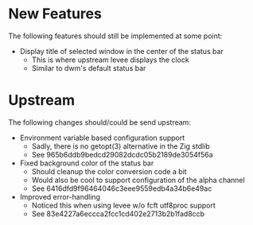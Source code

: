 # New Features

The following features should still be implemented at some point:

* Display title of selected window in the center of the status bar
    * This is where upstream levee displays the clock
    * Similar to dwm's default status bar

# Upstream

The following changes should/could be send upstream:

* Environment variable based configuration support
    * Sadly, there is no getopt(3) alternative in the Zig stdlib
    * See 965b6ddb9bedcd29082dcdc05b2189de3054f56a
* Fixed background color of the status bar
    * Should cleanup the color conversion code a bit
    * Would also be cool to support configuration of the alpha channel
    * See 6416dfd9f96464046c3eee9559edb4a34b6e49ac
* Improved error-handling
    * Noticed this when using levee w/o fcft utf8proc support
    * See 83e4227a6eccca2fcc1cd402e2713b2b1fad8ccb
